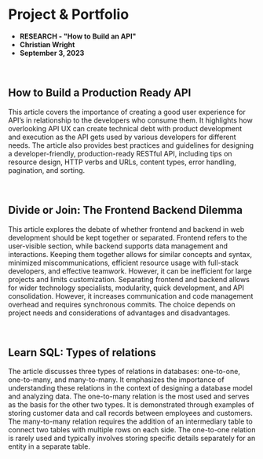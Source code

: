 # Project & Portfolio 

* **RESEARCH - "How to Build an API"**
* **Christian Wright**
* **September 3, 2023**

<br>

## How to Build a Production Ready API 
This article covers the importance of creating a good user experience for API’s in relationship to the developers who consume them. It highlights how overlooking API UX can create technical debt with product development and execution as the API gets used by various developers for different needs. The article also provides best practices and guidelines for designing a developer-friendly, production-ready RESTful API, including tips on resource design, HTTP verbs and URLs, content types, error handling, pagination, and sorting. 

<br>

## Divide or Join: The Frontend Backend Dilemma 
This article explores the debate of whether frontend and backend in web development should be kept together or separated. Frontend refers to the user-visible section, while backend supports data management and interactions. Keeping them together allows for similar concepts and syntax, minimized miscommunications, efficient resource usage with full-stack developers, and effective teamwork. However, it can be inefficient for large projects and limits customization. Separating frontend and backend allows for wider technology specialists, modularity, quick development, and API consolidation. However, it increases communication and code management overhead and requires synchronous commits. The choice depends on project needs and considerations of advantages and disadvantages.


<br>

## Learn SQL: Types of relations 
The article discusses three types of relations in databases: one-to-one, one-to-many, and many-to-many. It emphasizes the importance of understanding these relations in the context of designing a database model and analyzing data. The one-to-many relation is the most used and serves as the basis for the other two types. It is demonstrated through examples of storing customer data and call records between employees and customers. The many-to-many relation requires the addition of an intermediary table to connect two tables with multiple rows on each side. The one-to-one relation is rarely used and typically involves storing specific details separately for an entity in a separate table.